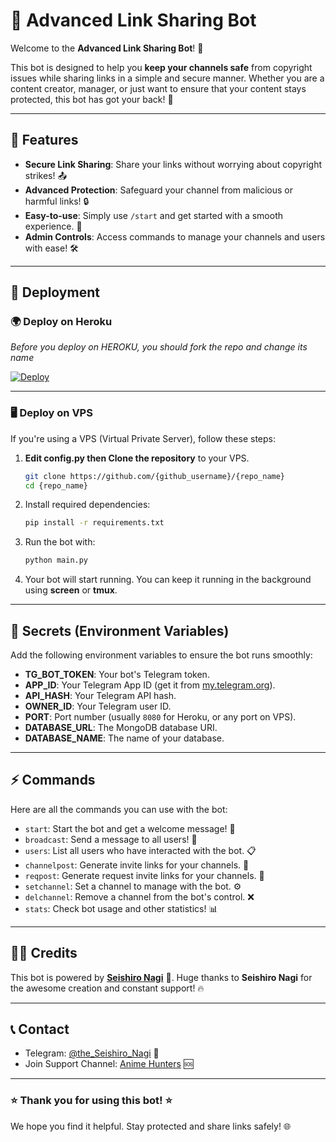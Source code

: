 # 📱 Advanced Link Sharing Bot

Welcome to the **Advanced Link Sharing Bot**! 🚀

This bot is designed to help you **keep your channels safe** from copyright issues while sharing links in a simple and secure manner. Whether you are a content creator, manager, or just want to ensure that your content stays protected, this bot has got your back! 💪

---

## 🌟 Features

- **Secure Link Sharing**: Share your links without worrying about copyright strikes! 📤
- **Advanced Protection**: Safeguard your channel from malicious or harmful links! 🔒
- **Easy-to-use**: Simply use `/start` and get started with a smooth experience. 🚀
- **Admin Controls**: Access commands to manage your channels and users with ease! 🛠️

---

## 🚀 Deployment

### 🌍 Deploy on **Heroku**

*Before you deploy on HEROKU, you should fork the repo and change its name*<br>

[![Deploy](https://www.herokucdn.com/deploy/button.svg)](https://heroku.com/deploy)</br>

---

### 🖥️ Deploy on **VPS**

If you're using a VPS (Virtual Private Server), follow these steps:

1. **Edit config.py then Clone the repository** to your VPS.
    ```bash
    git clone https://github.com/{github_username}/{repo_name}
    cd {repo_name}
    ```
2. Install required dependencies:
    ```bash
    pip install -r requirements.txt
    ```
3. Run the bot with:
    ```bash
    python main.py
    ```
4. Your bot will start running. You can keep it running in the background using **screen** or **tmux**.

---

## 🔑 Secrets (Environment Variables)

Add the following environment variables to ensure the bot runs smoothly:

- **TG_BOT_TOKEN**: Your bot's Telegram token.
- **APP_ID**: Your Telegram App ID (get it from [my.telegram.org](https://my.telegram.org)).
- **API_HASH**: Your Telegram API hash.
- **OWNER_ID**: Your Telegram user ID.
- **PORT**: Port number (usually `8080` for Heroku, or any port on VPS).
- **DATABASE_URL**: The MongoDB database URI.
- **DATABASE_NAME**: The name of your database.

---

## ⚡ Commands

Here are all the commands you can use with the bot:

- `start`: Start the bot and get a welcome message! 🏁
- `broadcast`: Send a message to all users! 📢
- `users`: List all users who have interacted with the bot. 📋
- `channelpost`: Generate invite links for your channels. 🔗
- `reqpost`: Generate request invite links for your channels. 📩
- `setchannel`: Set a channel to manage with the bot. ⚙️
- `delchannel`: Remove a channel from the bot's control. ❌
- `stats`: Check bot usage and other statistics! 📊

---

## 🧑‍💻 Credits

This bot is powered by **[Seishiro Nagi](https://t.me/The_Seishiro_Nagi)** 🙏. Huge thanks to **Seishiro Nagi** for the awesome creation and constant support! 🔥

---

## 📞 Contact

- Telegram: [@the_Seishiro_Nagi](https://t.me/The_Seishiro_Nagi) 📱
- Join Support Channel: [Anime Hunters](https://t.me/Anime_X_Hunters) 🆘

---

### ⭐️ Thank you for using this bot! ⭐️

We hope you find it helpful. Stay protected and share links safely! 🌐
